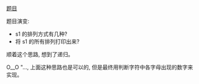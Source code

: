 [题目](https://leetcode-cn.com/explore/interview/card/bytedance/242/string/1016/)

题目演变:

* s1 的排列方式有几种?
* 将 s1 的所有排列打印出来?

顺着这个思路, 想到了递归。

O__O "…, 上面这种思路也是可以的, 但是最终用判断字符中各字母出现的数字来实现。